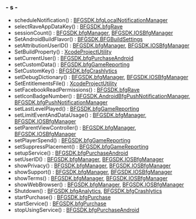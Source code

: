  

### \- s -

  - scheduleNotification() : [BFGSDK.bfgLocalNotificationManager](class_b_f_g_s_d_k_1_1bfg_local_notification_manager.html#aa19aef26d35ab8e51d7406cc15c881b0)
  - selectRaveAppDataKey() : [BFGSDK.bfgRave](class_b_f_g_s_d_k_1_1bfg_rave.html#a25d7cf2f8a556a1ca9099f4d8a672ced)
  - sessionCount() : [BFGSDK.bfgManager](class_b_f_g_s_d_k_1_1bfg_manager.html#a3e05aba4870763b5d7bbb615db95624b),
    [BFGSDK.IOSBfgManager](class_b_f_g_s_d_k_1_1_i_o_s_bfg_manager.html#a3fd3ceb8ba7a8482519180d601082e2b)
  - SetAndroidBuildFlavor() : [BFGSDK.BFGBuildSettings](class_b_f_g_s_d_k_1_1_b_f_g_build_settings.html#acddcc13d521b59e767357cd76e18d3ba)
  - setAttributionUserID() : [BFGSDK.bfgManager](class_b_f_g_s_d_k_1_1bfg_manager.html#a5763138d374fe71cc40d4a542f983fb3),
    [BFGSDK.IOSBfgManager](class_b_f_g_s_d_k_1_1_i_o_s_bfg_manager.html#aef085799e551da7d4562c70e2d5580e8)
  - SetBuildProperty() : [XcodeProjectUtility](class_xcode_project_utility.html#aa37bf7c05bae7e7ff0b44697c9ef5149)
  - setCurrentUser() : [BFGSDK.bfgPurchaseAndroid](class_b_f_g_s_d_k_1_1bfg_purchase_android.html#ab80218431a91bda1e48df98cd3829e8f)
  - setCustomData() : [BFGSDK.bfgGameReporting](class_b_f_g_s_d_k_1_1bfg_game_reporting.html#a5fcdfdeeca48ffe379c4da5a1c9ccc1d)
  - SetCustomKey() : [BFGSDK.bfgCrashlytics](class_b_f_g_s_d_k_1_1bfg_crashlytics.html#ad9d86732aacef0ce5802b1d38fa0f7ff)
  - setDebugDictionary() : [BFGSDK.bfgManager](class_b_f_g_s_d_k_1_1bfg_manager.html#aae89b95ebf41582f62f7cbd5a981bf0a),
    [BFGSDK.IOSBfgManager](class_b_f_g_s_d_k_1_1_i_o_s_bfg_manager.html#ad7db01233cbaa859f25358d1157c7326)
  - SetEntitlementsFile() : [XcodeProjectUtility](class_xcode_project_utility.html#ad20ea2ba565e34441a1b170e84e313c3)
  - setFacebookReadPermissions() : [BFGSDK.bfgRave](class_b_f_g_s_d_k_1_1bfg_rave.html#a30229455a7bcd316db49bea99ba3f51f)
  - setIconBadgeNumber() : [BFGSDK.AndroidBfgPushNotificationManager](class_b_f_g_s_d_k_1_1_android_bfg_push_notification_manager.html#a4e2fbb9c76e5ea90a7c8c9bdfdb6e094),
    [BFGSDK.bfgPushNotificationManager](class_b_f_g_s_d_k_1_1bfg_push_notification_manager.html#a77b6c4299fda32b9ada004ab4c68b25d)
  - setLastLevelPlayed() : [BFGSDK.bfgGameReporting](class_b_f_g_s_d_k_1_1bfg_game_reporting.html#a864903f31edddf48759de81376cdba17)
  - setLimitEventAndDataUsage() : [BFGSDK.bfgManager](class_b_f_g_s_d_k_1_1bfg_manager.html#a716799ad435ee107d0737a0624e1a092),
    [BFGSDK.IOSBfgManager](class_b_f_g_s_d_k_1_1_i_o_s_bfg_manager.html#a830151f085405c5ea44e72d5a5366102)
  - setParentViewController() : [BFGSDK.bfgManager](class_b_f_g_s_d_k_1_1bfg_manager.html#a545ff1aad1cee26b3855c9517dba8638),
    [BFGSDK.IOSBfgManager](class_b_f_g_s_d_k_1_1_i_o_s_bfg_manager.html#a28aa54fda6ae43f85ed107a79a72cc16)
  - setPlayerSpend() : [BFGSDK.bfgGameReporting](class_b_f_g_s_d_k_1_1bfg_game_reporting.html#a719bdb73f129031eb611562693a4947d)
  - setSuppressPlacement() : [BFGSDK.bfgGameReporting](class_b_f_g_s_d_k_1_1bfg_game_reporting.html#a8af06bf78e168555db7ff6cf4384450b)
  - setupService() : [BFGSDK.bfgPurchaseAndroid](class_b_f_g_s_d_k_1_1bfg_purchase_android.html#a81489a72200869eb4803bebc36ea08dd)
  - setUserID() : [BFGSDK.bfgManager](class_b_f_g_s_d_k_1_1bfg_manager.html#a3e6b1c7d84d5e0cc742b5f6251908dd1),
    [BFGSDK.IOSBfgManager](class_b_f_g_s_d_k_1_1_i_o_s_bfg_manager.html#a51cac8ae1294fe7917d5d1d976134732)
  - showPrivacy() : [BFGSDK.bfgManager](class_b_f_g_s_d_k_1_1bfg_manager.html#aea6914f6b349aa354502f9599e70aff5),
    [BFGSDK.IOSBfgManager](class_b_f_g_s_d_k_1_1_i_o_s_bfg_manager.html#a2ff486fa012536398a198ccf6ab9ea32)
  - showSupport() : [BFGSDK.bfgManager](class_b_f_g_s_d_k_1_1bfg_manager.html#ae30496e6a4b35885ffcb67b32ba8cb39),
    [BFGSDK.IOSBfgManager](class_b_f_g_s_d_k_1_1_i_o_s_bfg_manager.html#a9c239e5db4396d7ba4d9f074c3528dd5)
  - showTerms() : [BFGSDK.bfgManager](class_b_f_g_s_d_k_1_1bfg_manager.html#ac9a5b31bf2a780151a3d60da0a5378f9),
    [BFGSDK.IOSBfgManager](class_b_f_g_s_d_k_1_1_i_o_s_bfg_manager.html#aac8fee23b4d908eb769146086467aaad)
  - showWebBrowser() : [BFGSDK.bfgManager](class_b_f_g_s_d_k_1_1bfg_manager.html#abdaf9376fec1ea61c9087deb31caa107),
    [BFGSDK.IOSBfgManager](class_b_f_g_s_d_k_1_1_i_o_s_bfg_manager.html#ad1fecb6ed113adbc270a595f11976b27)
  - Shutdown() : [BFGSDK.bfgAnalytics](class_b_f_g_s_d_k_1_1bfg_analytics.html#ab1b169fcce6e6b7f218421efafb0c220),
    [BFGSDK.bfgCrashlytics](class_b_f_g_s_d_k_1_1bfg_crashlytics.html#a08d66deea80d2970cc1fec56b0e4e3a4)
  - startPurchase() : [BFGSDK.bfgPurchase](class_b_f_g_s_d_k_1_1bfg_purchase.html#ac150b7297d5098b55e4ddefdad75a3a7)
  - startService() : [BFGSDK.bfgPurchase](class_b_f_g_s_d_k_1_1bfg_purchase.html#a542dc3c3294b02f6875e916b0b69963b)
  - stopUsingService() : [BFGSDK.bfgPurchaseAndroid](class_b_f_g_s_d_k_1_1bfg_purchase_android.html#a7d7b9475b71324d7d9f0b48c7a1397e7)

